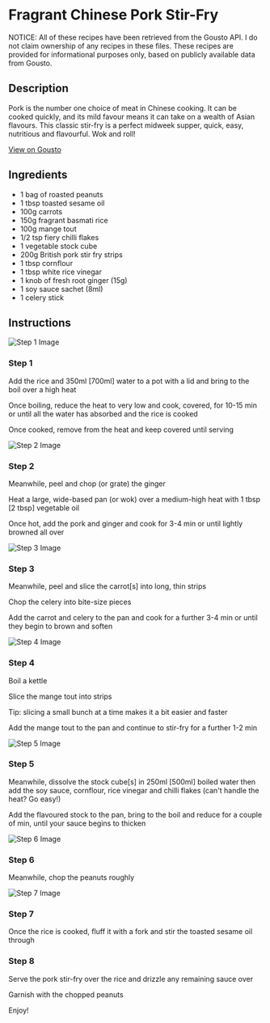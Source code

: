# Fragrant Chinese Pork Stir-Fry

NOTICE: All of these recipes have been retrieved from the Gousto API. I do not claim ownership of any recipes in these files. These recipes are provided for informational purposes only, based on publicly available data from Gousto.

## Description

Pork is the number one choice of meat in Chinese cooking. It can be cooked quickly, and its mild favour means it can take on a wealth of Asian flavours. This classic stir-fry is a perfect midweek supper, quick, easy, nutritious and flavourful. Wok and roll!

[View on Gousto](https://www.gousto.co.uk/recipes/cookbook/fragrant-chinese-pork-stir-fry)

## Ingredients

- 1 bag of roasted peanuts
- 1 tbsp toasted sesame oil 
- 100g carrots
- 150g fragrant basmati rice
- 100g mange tout
- 1/2 tsp fiery chilli flakes
- 1 vegetable stock cube
- 200g British pork stir fry strips
- 1 tbsp cornflour
- 1 tbsp white rice vinegar 
- 1 knob of fresh root ginger (15g)
- 1 soy sauce sachet (8ml)
- 1 celery stick 

## Instructions

![Step 1 Image](https://production-media.gousto.co.uk/cms/recipe-step-image/708.-step-1-x200.jpg)

### Step 1

Add the rice and 350ml <span class="text-danger">[700ml]</span> water to a pot with a lid and bring to the boil over a high heat


Once boiling, reduce the heat to very low and cook, covered, for 10-15 min or until all the water has absorbed and the rice is cooked


Once cooked, remove from the heat and keep covered until serving

![Step 2 Image](https://production-media.gousto.co.uk/cms/recipe-step-image/708.-step-2-x200.jpg)

### Step 2

Meanwhile, peel and chop (or grate) the ginger


Heat a large, wide-based pan (or wok) over a medium-high heat with 1 tbsp <span class="text-danger">[2 tbsp]</span> vegetable oil


Once&nbsp;hot, add the pork and ginger and cook for 3-4 min or until lightly browned all over

![Step 3 Image](https://production-media.gousto.co.uk/cms/recipe-step-image/708.-step-3-x200.jpg)

### Step 3

Meanwhile, peel and slice the carrot<span class="text-danger">[s]</span> into long, thin strips


Chop the celery into bite-size pieces


Add the carrot and celery to the pan and cook for a further 3-4 min or until they begin to brown and soften

![Step 4 Image](https://production-media.gousto.co.uk/cms/recipe-step-image/708.-step-4-x200.jpg)

### Step 4

Boil a kettle


Slice the mange tout into strips


Tip: slicing a small bunch at a time makes it a bit easier and faster


Add the mange tout to the pan and continue to stir-fry for a further 1-2 min

![Step 5 Image](https://production-media.gousto.co.uk/cms/recipe-step-image/708.-step-5-x200.jpg)

### Step 5

Meanwhile, dissolve the stock cube<span class="text-danger">[s]</span> in 250ml <span class="text-danger">[500ml]</span> boiled water then add the soy sauce, cornflour, rice vinegar and chilli flakes&nbsp;(can't handle the heat? Go easy!)


Add the flavoured stock to the pan, bring to the boil and reduce for a couple of min, until your sauce begins to thicken

![Step 6 Image](https://production-media.gousto.co.uk/cms/recipe-step-image/708.-step-6-x200.jpg)

### Step 6

Meanwhile, chop the&nbsp;peanuts roughly

![Step 7 Image](https://production-media.gousto.co.uk/cms/recipe-step-image/708.-step-7-x200.jpg)

### Step 7

Once the rice is cooked, fluff it with a fork and stir the toasted sesame oil through

### Step 8

Serve the pork stir-fry over the rice and drizzle any remaining sauce over


Garnish with the chopped peanuts


Enjoy!

